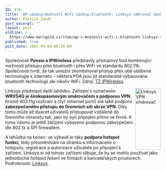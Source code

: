 ```yaml
---
ID: 478
title: 'AP s&nbsp;možností WiFi i&nbsp;bluetooth. Linksys směrovač s&nbsp;VPN'
author: Patrick Zandl
post_excerpt: ""
layout: post
oldlink: >
  https://www.marigold.cz/item/ap-s-moznosti-wifi-i-bluetooth-linksys-smerovac-s-vpn
published: true
post_date: 2003-09-04 08:38:00
---
```

Společnosti <STRONG>Possio a IPWireless</STRONG> představily přístupový bod kombinující možnosti přístupu přes bluetooth i přes WiFi ve standardu 802.11b. Společnosti tvrdí, že tak umožní zkombinovat přístup přes obě oblíbené technologie k internetu - některá PDA jsou již standardně vybavována bluetooth technologií ale nikoliv WiFi. Zdroj: <A href="http://www.ipwireless.com/press_090203.html">TZ IPWireless</A>. 
<p>
<IMG height=200 alt="Linksys VPN směrovač" src="/wp-content/uploads/linksysvpnrouter.jpg" width=83 align=right>Linksys představil další lahůdku. Zařízení s označením <STRONG>WRV54G je širokopásmovým směrovačem s podporou VPN</STRONG>. Kromě 802.11g rozhraní a čtyř ethernet portů má také podporu <STRONG>zabezpečeného přístupu do firemních sítí skrze VPN</STRONG>. Díky tomu může až dvacet uživatelů přistupovat vzdáleně do firemního intranetu tak, jako by byli připojeni přímo ve firmě. K tomu všemu je ještě zařízení vybaveno podporou zabezpečení dle 802.1x a SPI firewallem. </p>

<p>
A lahůdka na konec: ve výbavě je taky <STRONG>podpora hotspot funkcí</STRONG>, tedy přesměrování na stránku s informacemi o hotspotu, registrace a autorizace uživatele po připojení k zařízení. Linksys si od tohoto zařízení slibuje, že by se mohlo používat jako jednoduché hotspot řešení ve firmách a kancelářských prostorech. Podrobnosti: <A href="http://www.linksys.com/products/product.asp?grid=33&amp;scid=38&amp;prid=565">Linksys</A>. </p>
